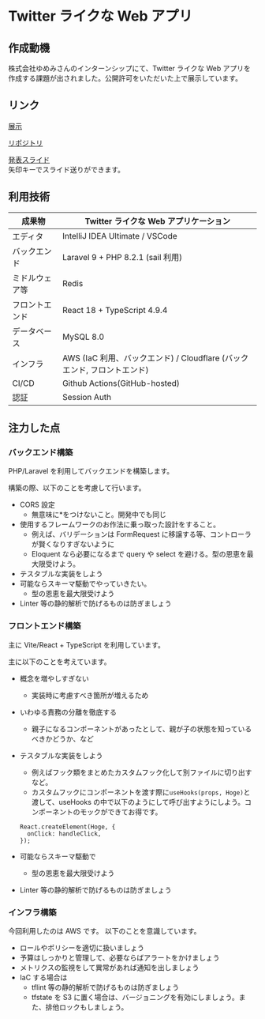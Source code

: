# Twitter ライクな Web アプリ

## 作成動機

株式会社ゆめみさんのインターンシップにて、Twitter ライクな Web アプリを作成する課題が出されました。公開許可をいただいた上で展示しています。

## リンク

[展示](https://sns-app.na2na.dev)

[リポジトリ](https://github.com/na2na-p/sns-app)

[発表スライド](https://na2na-sns-app-slide.pages.dev)  
矢印キーでスライド送りができます。

## 利用技術

| 成果物         | Twitter ライクな Web アプリケーション                                    |
| -------------- | ------------------------------------------------------------------------ |
| エディタ       | IntelliJ IDEA Ultimate / VSCode                                          |
| バックエンド   | Laravel 9 + PHP 8.2.1 (sail 利用)                                        |
| ミドルウェア等 | Redis                                                                    |
| フロントエンド | React 18 + TypeScript 4.9.4                                              |
| データベース   | MySQL 8.0                                                                |
| インフラ       | AWS (IaC 利用、バックエンド) / Cloudflare (バックエンド, フロントエンド) |
| CI/CD          | Github Actions(GitHub-hosted)                                            |
| 認証           | Session Auth                                                             |

## 注力した点

### バックエンド構築

PHP/Laravel を利用してバックエンドを構築します。

構築の際、以下のことを考慮して行います。

- CORS 設定
  - 無意味に\*をつけないこと。開発中でも同じ
- 使用するフレームワークのお作法に乗っ取った設計をすること。
  - 例えば、バリデーションは FormRequest に移譲する等、コントローラが賢くなりすぎないように
  - Eloquent なら必要になるまで query や select を避ける。型の恩恵を最大限受けよう。
- テスタブルな実装をしよう
- 可能ならスキーマ駆動でやっていきたい。
  - 型の恩恵を最大限受けよう
- Linter 等の静的解析で防げるものは防ぎましょう

### フロントエンド構築

主に Vite/React + TypeScript を利用しています。

主に以下のことを考えています。

- 概念を増やしすぎない
  - 実装時に考慮すべき箇所が増えるため
- いわゆる責務の分離を徹底する
  - 親子になるコンポーネントがあったとして、親が子の状態を知っているべきかどうか、など
- テスタブルな実装をしよう

  - 例えばフック類をまとめたカスタムフック化して別ファイルに切り出すなど。
  - カスタムフックにコンポーネントを渡す際に`useHooks(props, Hoge)`と渡して、useHooks の中で以下のようにして呼び出すようにしよう。コンポーネントのモックができてお得です。

  ```tsx
  React.createElement(Hoge, {
    onClick: handleClick,
  });
  ```

- 可能ならスキーマ駆動で
  - 型の恩恵を最大限受けよう
- Linter 等の静的解析で防げるものは防ぎましょう

### インフラ構築

今回利用したのは AWS です。
以下のことを意識しています。

- ロールやポリシーを適切に扱いましょう
- 予算はしっかりと管理して、必要ならばアラートをかけましょう
- メトリクスの監視をして異常があれば通知を出しましょう
- IaC する場合は
  - tflint 等の静的解析で防げるものは防ぎましょう
  - tfstate を S3 に置く場合は、バージョニングを有効にしましょう。また、排他ロックもしましょう。
